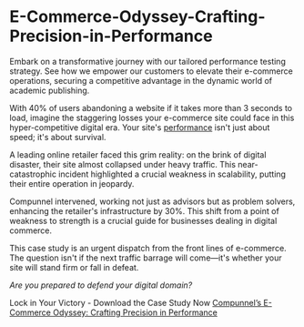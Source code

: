 # E-Commerce-Odyssey-Crafting-Precision-in-Performance
Embark on a transformative journey with our tailored performance testing strategy. See how we empower our customers to elevate their e-commerce operations, securing a competitive advantage in the dynamic world of academic publishing. 

With 40% of users abandoning a website if it takes more than 3 seconds to load, imagine the staggering losses your e-commerce site could face in this hyper-competitive digital era. Your site's [performance](https://www.compunnel.com/performance-testing/) isn't just about speed; it's about survival.  

A leading online retailer faced this grim reality: on the brink of digital disaster, their site almost collapsed under heavy traffic. This near-catastrophic incident highlighted a crucial weakness in scalability, putting their entire operation in jeopardy. 

Compunnel intervened, working not just as advisors but as problem solvers, enhancing the retailer's infrastructure by 30%. This shift from a point of weakness to strength is a crucial guide for businesses dealing in digital commerce. 

This case study is an urgent dispatch from the front lines of e-commerce. The question isn't if the next traffic barrage will come—it's whether your site will stand firm or fall in defeat. 

*Are you prepared to defend your digital domain?*

Lock in Your Victory - Download the Case Study Now [Compunnel’s E-Commerce Odyssey: Crafting Precision in Performance](https://www.compunnel.com/compunnels-e-commerce-odyssey-crafting-precision-in-performance/) 

